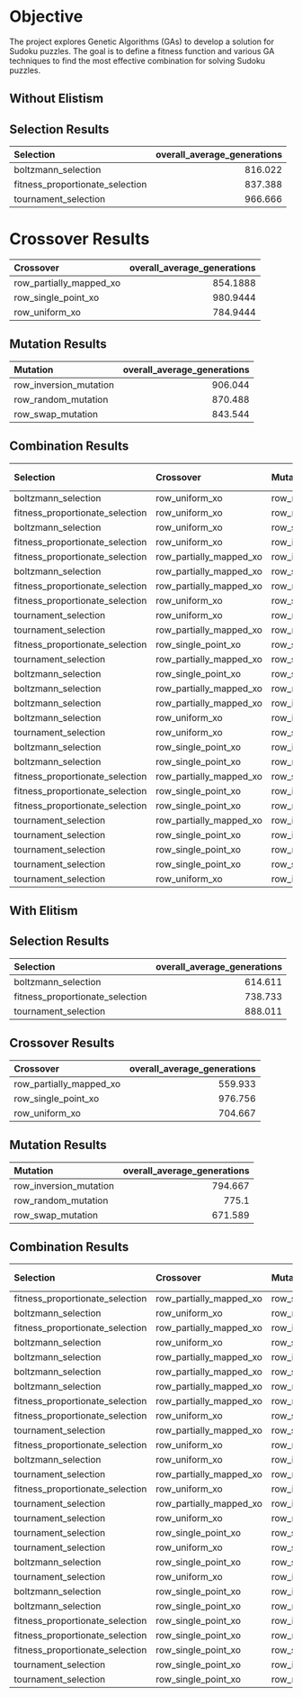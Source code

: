 # Objective
The project explores Genetic Algorithms (GAs) to develop a solution for Sudoku puzzles. The goal is to define a fitness function and various GA techniques to find the most effective combination for solving Sudoku puzzles.

## Without Elistism 
## Selection Results 

| Selection                       |   overall_average_generations |
|:--------------------------------|------------------------------:|
| boltzmann_selection             |                       816.022 |
| fitness_proportionate_selection |                       837.388 |
| tournament_selection            |                       966.666 |

# Crossover Results

| Crossover               |   overall_average_generations |
|:------------------------|------------------------------:|
| row_partially_mapped_xo |                      854.1888 |
| row_single_point_xo     |                      980.9444 |
| row_uniform_xo          |                      784.9444 |

## Mutation Results

| Mutation               |   overall_average_generations |
|:-----------------------|------------------------------:|
| row_inversion_mutation |                       906.044 |
| row_random_mutation    |                       870.488 |
| row_swap_mutation      |                       843.544 |


## Combination Results
| Selection                       | Crossover               | Mutation               |   Average Generations |   Solved Puzzles |
|:--------------------------------|:------------------------|:-----------------------|----------------------:|-----------------:|
| boltzmann_selection             | row_uniform_xo          | row_random_mutation    |                 578.1 |                6 |
| fitness_proportionate_selection | row_uniform_xo          | row_random_mutation    |                 672   |                5 |
| boltzmann_selection             | row_uniform_xo          | row_swap_mutation      |                 526.1 |                5 |
| fitness_proportionate_selection | row_uniform_xo          | row_inversion_mutation |                 713.9 |                4 |
| fitness_proportionate_selection | row_partially_mapped_xo | row_inversion_mutation |                 630.1 |                4 |
| boltzmann_selection             | row_partially_mapped_xo | row_swap_mutation      |                 616.8 |                4 |
| fitness_proportionate_selection | row_partially_mapped_xo | row_random_mutation    |                 788.2 |                3 |
| fitness_proportionate_selection | row_uniform_xo          | row_swap_mutation      |                 810.7 |                2 |
| tournament_selection            | row_uniform_xo          | row_random_mutation    |                 956.2 |                1 |
| tournament_selection            | row_partially_mapped_xo | row_random_mutation    |                 934   |                1 |
| fitness_proportionate_selection | row_single_point_xo     | row_swap_mutation      |                 921.6 |                1 |
| tournament_selection            | row_partially_mapped_xo | row_swap_mutation      |                 907.1 |                1 |
| boltzmann_selection             | row_single_point_xo     | row_swap_mutation      |                 906.9 |                1 |
| boltzmann_selection             | row_partially_mapped_xo | row_random_mutation    |                 905.9 |                1 |
| boltzmann_selection             | row_partially_mapped_xo | row_inversion_mutation |                 905.6 |                1 |
| boltzmann_selection             | row_uniform_xo          | row_inversion_mutation |                 904.8 |                1 |
| tournament_selection            | row_uniform_xo          | row_swap_mutation      |                 902.7 |                1 |
| boltzmann_selection             | row_single_point_xo     | row_inversion_mutation |                1000   |                0 |
| boltzmann_selection             | row_single_point_xo     | row_random_mutation    |                1000   |                0 |
| fitness_proportionate_selection | row_partially_mapped_xo | row_swap_mutation      |                1000   |                0 |
| fitness_proportionate_selection | row_single_point_xo     | row_inversion_mutation |                1000   |                0 |
| fitness_proportionate_selection | row_single_point_xo     | row_random_mutation    |                1000   |                0 |
| tournament_selection            | row_partially_mapped_xo | row_inversion_mutation |                1000   |                0 |
| tournament_selection            | row_single_point_xo     | row_inversion_mutation |                1000   |                0 |
| tournament_selection            | row_single_point_xo     | row_random_mutation    |                1000   |                0 |
| tournament_selection            | row_single_point_xo     | row_swap_mutation      |                1000   |                0 |
| tournament_selection            | row_uniform_xo          | row_inversion_mutation |                1000   |                0 |

## With Elitism
## Selection Results

| Selection                       |   overall_average_generations |
|:--------------------------------|------------------------------:|
| boltzmann_selection             |                       614.611 |
| fitness_proportionate_selection |                       738.733 |
| tournament_selection            |                       888.011 |

## Crossover Results

| Crossover               |   overall_average_generations |
|:------------------------|------------------------------:|
| row_partially_mapped_xo |                       559.933 |
| row_single_point_xo     |                       976.756 |
| row_uniform_xo          |                       704.667 |

## Mutation Results

| Mutation               |   overall_average_generations |
|:-----------------------|------------------------------:|
| row_inversion_mutation |                       794.667 |
| row_random_mutation    |                       775.1   |
| row_swap_mutation      |                       671.589 |

## Combination Results

| Selection                       | Crossover               | Mutation               |   Average Generations |   Solved Puzzles |
|:--------------------------------|:------------------------|:-----------------------|----------------------:|-----------------:|
| fitness_proportionate_selection | row_partially_mapped_xo | row_swap_mutation      |                 311.2 |               10 |
| boltzmann_selection             | row_uniform_xo          | row_random_mutation    |                 268.8 |               10 |
| fitness_proportionate_selection | row_partially_mapped_xo | row_inversion_mutation |                 424.8 |                9 |
| boltzmann_selection             | row_uniform_xo          | row_swap_mutation      |                 408.1 |                9 |
| boltzmann_selection             | row_partially_mapped_xo | row_inversion_mutation |                 378   |                9 |
| boltzmann_selection             | row_partially_mapped_xo | row_swap_mutation      |                 349.2 |                8 |
| boltzmann_selection             | row_partially_mapped_xo | row_random_mutation    |                 499   |                7 |
| fitness_proportionate_selection | row_partially_mapped_xo | row_random_mutation    |                 744.9 |                6 |
| fitness_proportionate_selection | row_uniform_xo          | row_swap_mutation      |                 616.5 |                6 |
| tournament_selection            | row_partially_mapped_xo | row_swap_mutation      |                 576.2 |                6 |
| fitness_proportionate_selection | row_uniform_xo          | row_random_mutation    |                 715.2 |                5 |
| boltzmann_selection             | row_uniform_xo          | row_inversion_mutation |                 681.7 |                5 |
| tournament_selection            | row_partially_mapped_xo | row_random_mutation    |                 857.1 |                4 |
| fitness_proportionate_selection | row_uniform_xo          | row_inversion_mutation |                 836   |                4 |
| tournament_selection            | row_partially_mapped_xo | row_inversion_mutation |                 899   |                3 |
| tournament_selection            | row_uniform_xo          | row_random_mutation    |                 890.9 |                3 |
| tournament_selection            | row_single_point_xo     | row_swap_mutation      |                 844.1 |                2 |
| tournament_selection            | row_uniform_xo          | row_swap_mutation      |                 992.3 |                1 |
| boltzmann_selection             | row_single_point_xo     | row_swap_mutation      |                 946.7 |                1 |
| tournament_selection            | row_uniform_xo          | row_inversion_mutation |                 932.5 |                1 |
| boltzmann_selection             | row_single_point_xo     | row_inversion_mutation |                1000   |                0 |
| boltzmann_selection             | row_single_point_xo     | row_random_mutation    |                1000   |                0 |
| fitness_proportionate_selection | row_single_point_xo     | row_inversion_mutation |                1000   |                0 |
| fitness_proportionate_selection | row_single_point_xo     | row_random_mutation    |                1000   |                0 |
| fitness_proportionate_selection | row_single_point_xo     | row_swap_mutation      |                1000   |                0 |
| tournament_selection            | row_single_point_xo     | row_inversion_mutation |                1000   |                0 |
| tournament_selection            | row_single_point_xo     | row_random_mutation    |                1000   |                0 |
